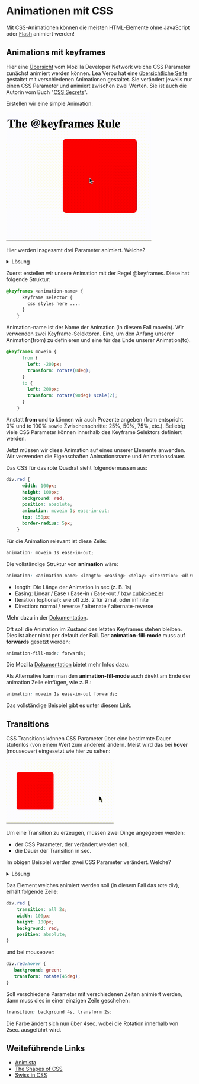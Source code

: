# Animationen mit CSS

Mit CSS-Animationen können die meisten HTML-Elemente ohne JavaScript oder [Flash](https://www.youtube.com/watch?v=oHg5SJYRHA0) animiert werden!

## Animations mit keyframes

Hier eine [Übersicht](https://developer.mozilla.org/en-US/docs/Web/CSS/CSS_animated_properties) vom Mozilla Developer Network welche CSS Parameter zunächst animiert werden können. Lea Verou hat eine [übersichtliche Seite](http://leaverou.github.io/animatable/) gestaltet mit verschiedenen Animationen gestaltet. Sie verändert jeweils nur einen CSS Parameter und animiert zwischen zwei Werten. Sie ist auch die Autorin vom Buch "[CSS Secrets](https://www.amazon.com/CSS-Secrets-Lea-Verou/dp/1449372635?tag=leaverou-20)".

Erstellen wir eine simple Animation:

![Keyframes](img/keyframes.gif)

Hier werden insgesamt drei Parameter animiert. Welche? 
<details>
<summary>Lösung</summary>
<p>

```css
transform: rotate(90deg) scale(2);
left: 200px;
```

</p>
</details> 

Zuerst erstellen wir unsere Animation mit der Regel @keyframes. Diese hat folgende Struktur:

```css
@keyframes <animation-name> {
      keyframe selector {
        css styles here ....
      }
    }
```

Animation-name ist der Name der Animation (in diesem Fall movein).
Wir verwenden zwei Keyframe-Selektoren. Eine, um den Anfang unserer Animation(from) zu definieren und eine für das Ende unserer Animation(to).

```css
@keyframes movein {
      from {
        left: -200px;
        transform: rotate(0deg);
      }
      to {
        left: 200px;
        transform: rotate(90deg) scale(2);
      }
    }
```

Anstatt __from__ und __to__ können wir auch Prozente angeben (from entspricht 0% und to 100% sowie Zwischenschritte: 25%, 50%, 75%, etc.). Beliebig viele CSS Parameter können innerhalb des Keyframe Selektors definiert werden.

Jetzt müssen wir diese Animation auf eines unserer Elemente anwenden. Wir verwenden die Eigenschaften Animationsname und Animationsdauer. 

Das CSS für das rote Quadrat sieht folgendermassen aus:

```css
div.red {
      width: 100px;
      height: 100px;
      background: red;
      position: absolute;
      animation: movein 1s ease-in-out;
      top: 150px;
      border-radius: 5px;
    }
```

Für die Animation relevant ist diese Zeile:

```css
animation: movein 1s ease-in-out;
```

Die vollständige Struktur von __animation__ wäre:

```css
animation: <animation-name> <length> <easing> <delay> <iteration> <direction>;
```

  - length: Die Länge der Animation in sec (z. B. 1s)
  - Easing: Linear / Ease / Ease-in / Ease-out / bzw [cubic-bezier](http://cubic-bezier.com)
  - Iteration (optional): wie oft z.B. 2 für 2mal, oder infinite
  - Direction: normal / reverse / alternate / alternate-reverse

Mehr dazu in der [Dokumentation](https://developer.mozilla.org/en-US/docs/Web/CSS/animation).

Oft soll die Animation im Zustand des letzten Keyframes stehen bleiben. Dies ist aber nicht per default der Fall. Der __animation-fill-mode__ muss auf __forwards__ gesetzt werden:

```css
animation-fill-mode: forwards;
```

Die Mozilla [Dokumentation](https://developer.mozilla.org/en-US/docs/Web/CSS/animation-fill-mode) bietet mehr Infos dazu.

Als Alternative kann man den __animation-fill-mode__ auch direkt am Ende der animation Zeile einfügen, wie z. B.:

```css
animation: movein 1s ease-in-out forwards;
```

Das vollständige Beispiel gibt es unter diesem [Link](https://gist.github.com/caocaostudio/9809018c7f181e62fe8ff2f9287d19e5).

## Transitions

CSS Transitions können CSS Parameter über eine bestimmte Dauer stufenlos (von einem Wert zum anderen) ändern. Meist wird das bei __hover__ (mouseover) eingesetzt wie hier zu sehen: 

![Transitions](img/hover.gif)

Um eine Transition zu erzeugen, müssen zwei Dinge angegeben werden:

  - der CSS Parameter, der verändert werden soll.
  - die Dauer der Transition in sec.

Im obigen Beispiel werden zwei CSS Parameter verändert. Welche? 

<details>
<summary>Lösung</summary>
<p>

```css
background-color: green; /* from red */
transform: rotate(45deg); /* from 0deg */
```

</p>
</details> 

Das Element welches animiert werden soll (in diesem Fall das rote div), erhält folgende Zeile:

```css
div.red {
    transition: all 2s;
    width: 100px;
    height: 100px;
    background: red;
    position: absolute;
}
```

und bei mouseover:

```css
div.red:hover {
   background: green;
   transform: rotate(45deg);
}
```

Soll verschiedene Parameter mit verschiedenen Zeiten animiert werden, dann muss dies in einer einzigen Zeile geschehen:
```css
transition: background 4s, transform 2s;
```

Die Farbe ändert sich nun über 4sec. wobei die Rotation innerhalb von 2sec. ausgeführt wird.

## Weiteführende Links

  - [Animista](http://animista.net/play/)
  - [The Shapes of CSS](https://css-tricks.com/the-shapes-of-css/)
  - [Swiss in CSS](https://swissincss.com)